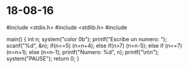# 18-08-16
#include <stdio.h>
#include <stdlib.h>
#include <iostream>

main()
{
	int n;
	system("color 0b");
	printf("Escribe un numero: ");
	scanf("%d", &n);
	if(n==5)
	(n=n+4);
	else
	if(n>7)
	(n=n-5);
	else
	if (n==7)
	(n=n+1);
	else
	(n=n-1);
	printf("Numero: %d", n);
	printf("\n\n");
	system("PAUSE");
	return 0;
}
